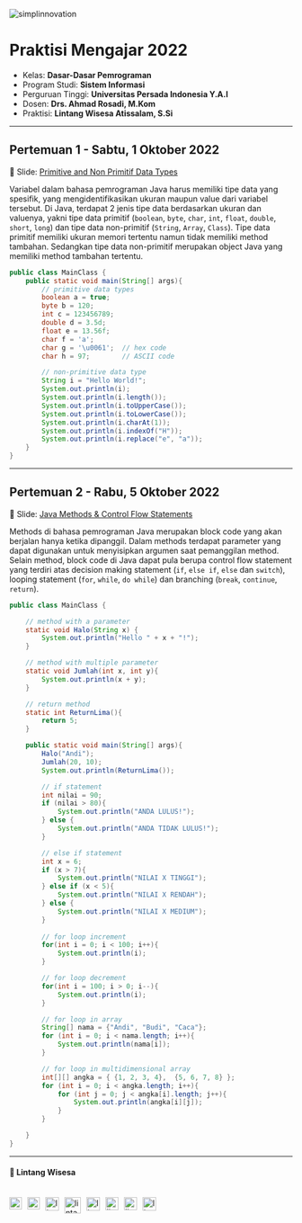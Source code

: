 ![simplinnovation](https://1.bp.blogspot.com/-wStk0VZDfMk/YCC0GIRPrDI/AAAAAAAAAGc/1yj7IOUedvoeO1CuCxq7ETLW0FqXni6mwCLcBGAsYHQ/s320/logotext.png)

# __Praktisi Mengajar 2022__

- Kelas: __Dasar-Dasar Pemrograman__
- Program Studi: __Sistem Informasi__
- Perguruan Tinggi: __Universitas Persada Indonesia Y.A.I__
- Dosen: __Drs. Ahmad Rosadi, M.Kom__
- Praktisi: __Lintang Wisesa Atissalam, S.Si__

<hr/>

## Pertemuan 1 - Sabtu, 1 Oktober 2022

📁 Slide: [Primitive and Non Primitif Data Types](https://docs.google.com/presentation/d/1hYx5X2Bx5UTZZSK1zx5O_8tte8kYkgLgcF1gGYhJi6Q/edit?usp=sharing)

Variabel dalam bahasa pemrograman Java harus memiliki tipe data yang spesifik, yang mengidentifikasikan ukuran maupun value dari variabel tersebut. Di Java, terdapat 2 jenis tipe data berdasarkan ukuran dan valuenya, yakni tipe data primitif (`boolean`, `byte`, `char`, `int`, `float`, `double`, `short`, `long`) dan tipe data non-primitif (`String`, `Array`, `Class`). Tipe data primitif memiliki ukuran memori tertentu namun tidak memiliki method tambahan. Sedangkan tipe data non-primitif merupakan object Java yang memiliki method tambahan tertentu.

```java
public class MainClass {
    public static void main(String[] args){
        // primitive data types
        boolean a = true;
        byte b = 120;
        int c = 123456789;
        double d = 3.5d;
        float e = 13.56f;
        char f = 'a';
        char g = '\u0061';  // hex code
        char h = 97;        // ASCII code

        // non-primitive data type
        String i = "Hello World!";
        System.out.println(i);
        System.out.println(i.length());
        System.out.println(i.toUpperCase());
        System.out.println(i.toLowerCase());
        System.out.println(i.charAt(1));
        System.out.println(i.indexOf("H"));
        System.out.println(i.replace("e", "a"));
    }
}
```

<hr/>

## Pertemuan 2 - Rabu, 5 Oktober 2022

📁 Slide: [Java Methods & Control Flow Statements](https://docs.google.com/presentation/d/1lmAKCo4QR-s9maFcgxjJX5b765MhIn2FLPQ_Mk0cj1s/edit?usp=sharing)

Methods di bahasa pemrograman Java merupakan block code yang akan berjalan hanya ketika dipanggil. Dalam methods terdapat parameter yang dapat digunakan untuk menyisipkan argumen saat pemanggilan method. Selain method, block code di Java dapat pula berupa control flow statement yang terdiri atas decision making statement (`if`, `else if`, `else` dan `switch`), looping statement (`for`, `while`, `do while`) dan branching (`break`, `continue`, `return`).

```java
public class MainClass {

    // method with a parameter
    static void Halo(String x) {
        System.out.println("Hello " + x + "!");
    }

    // method with multiple parameter
    static void Jumlah(int x, int y){
        System.out.println(x + y);
    }

    // return method
    static int ReturnLima(){
        return 5; 
    }

    public static void main(String[] args){
        Halo("Andi");
        Jumlah(20, 10);
        System.out.println(ReturnLima());

        // if statement
        int nilai = 90;
        if (nilai > 80){
            System.out.println("ANDA LULUS!");
        } else {
            System.out.println("ANDA TIDAK LULUS!");
        }

        // else if statement
        int x = 6;
        if (x > 7){
            System.out.println("NILAI X TINGGI");
        } else if (x < 5){
            System.out.println("NILAI X RENDAH");
        } else {
            System.out.println("NILAI X MEDIUM");
        }
        
        // for loop increment
        for(int i = 0; i < 100; i++){
            System.out.println(i);
        }

        // for loop decrement
        for(int i = 100; i > 0; i--){
            System.out.println(i);
        }

        // for loop in array
        String[] nama = {"Andi", "Budi", "Caca"};
        for (int i = 0; i < nama.length; i++){
            System.out.println(nama[i]);
        }

        // for loop in multidimensional array
        int[][] angka = { {1, 2, 3, 4},  {5, 6, 7, 8} };
        for (int i = 0; i < angka.length; i++){
            for (int j = 0; j < angka[i].length; j++){
                System.out.println(angka[i][j]);
            }
        }

    }
}
```

<hr>

#### 🍔 Lintang Wisesa

<br>

<a href="mailto: lintangwisesa@ymail.com">
  <img align="left" style="margin-right:10px" alt="lintang ymail" width="22px" src="https://camo.githubusercontent.com/b6e5ff081d7552ec05656de193794847e14d47ad/68747470733a2f2f732e79696d672e636f6d2f63762f61706976322f6d79632f6d61696c2f4d61696c5f694f535f6170705f69636f6e2e706e67" />
</a>

<a href="https://web.facebook.com/lintangbagus/">
  <img align="left" style="margin-right:10px" alt="lintang facebook" width="22px" src="https://camo.githubusercontent.com/a461898d72dd9f4c8c526dfcca9dfdc8a8c69605/68747470733a2f2f75706c6f61642e77696b696d656469612e6f72672f77696b6970656469612f636f6d6d6f6e732f7468756d622f352f35312f46616365626f6f6b5f665f6c6f676f5f253238323031392532392e7376672f3130323470782d46616365626f6f6b5f665f6c6f676f5f253238323031392532392e7376672e706e67" />
</a>

<a href="https://twitter.com/Lintang_Wisesa">
  <img style="margin-right:10px" align="left" alt="lintang twitter" width="24px" src="https://camo.githubusercontent.com/b6943877f3d8a1269974b9f820388403ee2b1978/68747470733a2f2f332e62702e626c6f6773706f742e636f6d2f2d4e786f754d6d7a32624f592f54385f61633937636573492f41414141414141414767302f65337659315f62646e62452f73313630302f547769747465722b6c6f676f2b323031322e706e67" />
</a>

<a href="https://www.youtube.com/user/lintangbagus">
  <img style="margin-right:10px" align="left" alt="lintang youtube" width="29px" src="https://www.pinclipart.com/picdir/big/55-557137_a-quiet-drifter-takes-a-janitorial-job-at.png" />
</a>

<a href="https://www.linkedin.com/in/lintangwisesa/">
  <img style="margin-right:10px" align="left" alt="lintang linkedin" width="24px" src="https://camo.githubusercontent.com/0d70d8c72e2f45755511d6799489dc49d0e325f0/68747470733a2f2f692e70696e696d672e636f6d2f6f726967696e616c732f63652f30392f33632f63653039336337323134616433353762623636356366643266363661386236622e706e67" />
</a>

<a href="https://github.com/LintangWisesa">
  <img style="margin-right:10px" align="left" alt="lintang github" width="23px" src="https://cdn-icons-png.flaticon.com/512/25/25231.png" />
</a>

<a href="https://www.hackster.io/lintangwisesa">
  <img style="margin-right:10px" align="left" alt="lintang hackster" width="23px" src="https://user-images.githubusercontent.com/10383395/49821324-358fa080-fda0-11e8-8b00-def2a67fc598.png" />
</a>

<a href="https://lintangwisesa.github.io/me/">
  <img style="margin-right:10px" align="left" alt="lintang bio" width="24px" src="https://avatars2.githubusercontent.com/u/30064213?s=460&u=6640a1c3d5c1892283e1c273006755de8d32fa59&v=4" />
</a>